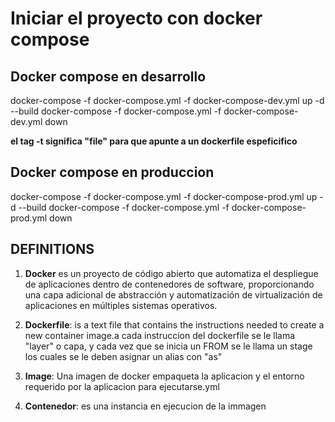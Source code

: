 # Iniciar el proyecto con docker compose

## Docker compose en desarrollo

docker-compose -f docker-compose.yml -f docker-compose-dev.yml up -d --build
docker-compose -f docker-compose.yml -f docker-compose-dev.yml down

**el tag -t significa "file" para que apunte a un dockerfile espeficifico**

## Docker compose en produccion

docker-compose -f docker-compose.yml -f docker-compose-prod.yml up -d --build
docker-compose -f docker-compose.yml -f docker-compose-prod.yml down


## DEFINITIONS

1. **Docker** es un proyecto de código abierto que automatiza el despliegue de aplicaciones dentro de contenedores de software, proporcionando una capa adicional de abstracción y automatización de virtualización de aplicaciones en múltiples sistemas operativos.​ 

2. **Dockerfile**: is a text file that contains the instructions needed to create a new container image.a cada instruccion del dockerfile se le llama "layer" o capa, y cada vez que se inicia un FROM se le llama un stage los cuales se le deben asignar un alias con "as"

3. **Image**: Una imagen de docker empaqueta la aplicacion y el entorno requerido por la aplicacion para ejecutarse.yml

4. **Contenedor**: es una instancia en ejecucion de la immagen